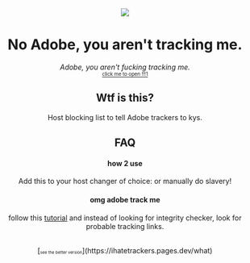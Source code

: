 <div align="center">
<a href=https://ihatetrackers.pages.dev><img src="https://ihatetrackers.pages.dev/banner"></a>


# No Adobe, you aren't tracking me.

*Adobe, you aren't fucking tracking me.*
<br>
[<sub><sup>click me to open !!!1</sup></sub>](https://ihatetrackers.pages.dev/)

## Wtf is this?
Host blocking list to tell Adobe trackers to kys.
## FAQ

#### how 2 use

Add this to your host changer of choice: or manually do slavery!

#### omg adobe track me

follow this [tutorial](https://youtu.be/tkKN_xipuxY?si=jy7VF6VcY9Sn_fGY) and instead of looking for integrity checker, look for probable tracking links.



<br>
[<sub><sup><sub>see the better version</sub></sup></sub>](https://ihatetrackers.pages.dev/what)
<div align="center">
